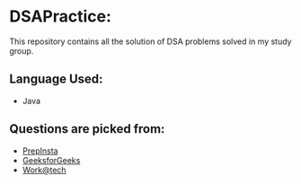# DSAPractice:
<p>This repository contains all the solution of DSA problems solved in my study group.</p>

## Language Used: 
- Java

## Questions are picked from:
- [PrepInsta](https://prepinsta.com/data-structures)
- [GeeksforGeeks](https://www.geeksforgeeks.org/data-structures/)
- [Work@tech](https://workat.tech/problem-solving/lists/dsa-problems/practice)

